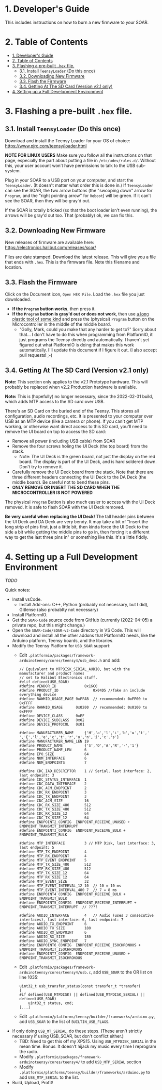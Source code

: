 # 1. Developer's Guide

This includes instructions on how to burn a new firmware to your SOAR.

# 2. Table of Contents

- [1. Developer's Guide](#1-developers-guide)
- [2. Table of Contents](#2-table-of-contents)
- [3. Flashing a pre-built `.hex` file.](#3-flashing-a-pre-built-hex-file)
    - [3.1. Install `TeensyLoader` (Do this once)](#31-install-teensyloader-do-this-once)
    - [3.2. Downloading New Firmware](#32-downloading-new-firmware)
    - [3.3. Flash the Firmware](#33-flash-the-firmware)
    - [3.4. Getting At The SD Card (Version v2.1 only)](#34-getting-at-the-sd-card-version-v21-only)
- [4. Setting up a Full Development Environment](#4-setting-up-a-full-development-environment)

# 3. Flashing a pre-built `.hex` file.

## 3.1. Install `TeensyLoader` (Do this once)

Download and install the Teensy Loader for your OS of choice: https://www.pjrc.com/teensy/loader.html

**NOTE FOR LINUX USERS** Make sure you follow all the instructions on that page, especially the part about putting a file in `/etc/udev/rules.d/`.  Without this, your user account won't have permissions to talk to the USB sub-system.

Plug in your SOAR to a USB port on your computer, and start the `TeensyLoader`.  (It doesn't matter what order this is done in.)  If `TeensyLoader` can see the SOAR, the two arrow buttons (the "swooping down" arrow for `Program`, and the "right pointing arrow" for `Reboot`) will be green.  If it can't see the SOAR, then they will be gray'd out.

If the SOAR is totally bricked (so that the boot loader isn't even running), the arrows will be gray'd out too.  That (probably) ok, we can fix this.

## 3.2. Downloading New Firmware

New releases of firmware are available here: https://electronics.halibut.com/releases/soar/

Files are date stamped. Download the latest release.  This will give you a file that ends with `.hex`.  This is the firmware file.  Note this filename and location.

## 3.3. Flash the Firmware

Click on the Document icon, `Open HEX File`.  Load the `.hex` file you just downloaded.

* **If the `Program` button works**, then press it.
* **If the `Program` button is gray'd out or does not work**, then use [a long plastic tool of some kind](https://www.ifixit.com/Store/Tools/Spudger/IF145-002?o=4) and press the (physical) `Program` button on the Microcontroller in the middle of the middle board. 
    * "Golly, Mark, could you make that any harder to get to?"  Sorry about that...  I don't have to do this when programming from PlatformIO, it just programs the Teensy directly and automatically. I haven't yet figured out what PlatformIO is doing that makes this work automatically. I'll update this document if I figure it out. (I also accept pull requests! ;-)

## 3.4. Getting At The SD Card (Version v2.1 only)

**Note:** This section only applies to the v2.1 Prototype hardware.  This will probably be replaced when v2.2 Production hardware is available.

**Note:** This is (hopefully) no longer necessary, since the 2022-02-01 build, which adds MTP access to the SD card over USB.

There's an SD Card on the buried end of the Teensy. This stores all configuration, audio recordings, etc.  It is presented to your computer over USB as an MTP device (like a camera or phone).  If you can't get MTP working, or otherwise want direct access to this SD card, you'll need to remove the UI board on top to access the SD card:

* Remove all power (including USB cable) from SOAR
* Remove the four screws holing the UI Deck (the top board) from the stack.
    * Note: The UI Deck is the green board, not just the display on the red board. The display is part of the UI Deck, and is hard soldered down. Don't try to remove it.
* Carefully remove the UI Deck board from the stack.  Note that there are three different headers connecting the UI Deck to the DA Deck (the middle board).  Be careful not to bend these pins.
* **ONLY REMOVE OR INSERT THE SD CARD WHEN THE MICROCONTROLLER IS NOT POWERED**

The physical `Program` Button is also much easier to access with the UI Deck removed.  It is safe to flash SOAR with the UI Deck removed.

**Be very careful when replacing the UI Deck!**  The tall header pins between the UI Deck and DA Deck are very bendy.  It may take a bit of "Insert the long strip of pins first, just a little bit, then kinda force the UI Deck to the side a bit while getting the middle pins to go in, then forcing it a different way to get the last three pins in" or something like this. It's a little fiddly.

# 4. Setting up a Full Development Environment

*TODO*

Quick notes:

* Install vsCode.
    * Install Add-ons: C++, Python (probably not necessary, but I did), Gitlense (also probablty not necessary)
* Install PlatformIO.
* Get the `SOAR-Code` source code from GitHub (currently (2022-04-05) a private repo, but this might change.)
* Open the `SOAR-Code/SOAR-v2-Code` directory in VS Code. This will download and install all the other addons that PlatformIO needs, like the Arduino platform, Teensy boards, and the libraries.
* Modify the Teensy Platform for `USB_SOAR` support:
    * Edit `.platformio/packages/framework-arduinoteensy/cores/teensy4/usb_desc.h` and add:
  
          // Equivalent to MTPDISK_SERIAL_AUDIO, but with the manufacturer and product names 
          // set to Halibut Electronics stuff.
          #elif defined(USB_SOAR)
          #define VENDOR_ID             0x16C0
          #define PRODUCT_ID                0x04D5 //fake an include everything device
          #define RAWHID_USAGE_PAGE 0xFFAB  // recommended: 0xFF00 to 0xFFFF
          #define RAWHID_USAGE      0x0200  // recommended: 0x0100 to 0xFFFF
          #define DEVICE_CLASS      0xEF
          #define DEVICE_SUBCLASS   0x02
          #define DEVICE_PROTOCOL   0x01

          #define MANUFACTURER_NAME     {'H','a','l','i','b','u','t',' ','E','l','e','c','t','r','o','n','i','c','s'}
          #define MANUFACTURER_NAME_LEN 19
          #define PRODUCT_NAME          {'S','O','A','R','-','1'}
          #define PRODUCT_NAME_LEN      6
          #define EP0_SIZE              64
          #define NUM_INTERFACE         6
          #define NUM_ENDPOINTS         7

          #define CDC_IAD_DESCRIPTOR    1 // Serial, last interface: 2, last endpoint: 3
          #define CDC_STATUS_INTERFACE  1
          #define CDC_DATA_INTERFACE    2
          #define CDC_ACM_ENDPOINT      2
          #define CDC_RX_ENDPOINT       3
          #define CDC_TX_ENDPOINT       3
          #define CDC_ACM_SIZE          16
          #define CDC_RX_SIZE_480       512
          #define CDC_TX_SIZE_480       512
          #define CDC_RX_SIZE_12        64
          #define CDC_TX_SIZE_12        64
          #define ENDPOINT2_CONFIG  ENDPOINT_RECEIVE_UNUSED + ENDPOINT_TRANSMIT_INTERRUPT
          #define ENDPOINT3_CONFIG  ENDPOINT_RECEIVE_BULK + ENDPOINT_TRANSMIT_BULK

          #define MTP_INTERFACE         3 // MTP Disk, last interface: 3, last endpoint: 5
          #define MTP_TX_ENDPOINT       4
          #define MTP_RX_ENDPOINT       4
          #define MTP_EVENT_ENDPOINT    5
          #define MTP_TX_SIZE_480       512
          #define MTP_RX_SIZE_480       512
          #define MTP_TX_SIZE_12        64
          #define MTP_RX_SIZE_12        64
          #define MTP_EVENT_SIZE        32
          #define MTP_EVENT_INTERVAL_12 10  // 10 = 10 ms
          #define MTP_EVENT_INTERVAL_480 7  // 7 = 8 ms
          #define ENDPOINT4_CONFIG  ENDPOINT_RECEIVE_BULK + ENDPOINT_TRANSMIT_BULK
          #define ENDPOINT5_CONFIG  ENDPOINT_RECEIVE_INTERRUPT + ENDPOINT_TRANSMIT_INTERRUPT  // ????

          #define AUDIO_INTERFACE       4   // Audio (uses 3 consecutive interfaces), last interface: 6, last endpoint: 7
          #define AUDIO_TX_ENDPOINT     6
          #define AUDIO_TX_SIZE         180
          #define AUDIO_RX_ENDPOINT     6
          #define AUDIO_RX_SIZE         180
          #define AUDIO_SYNC_ENDPOINT   7
          #define ENDPOINT6_CONFIG  ENDPOINT_RECEIVE_ISOCHRONOUS + ENDPOINT_TRANSMIT_ISOCHRONOUS
          #define ENDPOINT7_CONFIG  ENDPOINT_RECEIVE_UNUSED + ENDPOINT_TRANSMIT_ISOCHRONOUS

    * Edit `.platformio/packages/framework-arduinoteensy/cores/teensy4/usb.c`, add `USB_SOAR` to the OR list on line 1035:
  
          uint32_t usb_transfer_status(const transfer_t *transfer)
          {
          #if defined(USB_MTPDISK) || defined(USB_MTPDISK_SERIAL) || defined(USB_SOAR)
              uint32_t status, cmd;
          [...]

    * Edit `.platformio/platforms/teensy/builder/frameworks/arduino.py`, add `USB_SOAR` to the list of `BUILTIN_USB_FLAGS`.
* If only doing `USB_MT_SERIAL`, do these steps.  (These aren't strictly necessary if using USB_SOAR, but don't conflict either.)
    * TBD: Need to get this off my XPS15.  Using `USB_MTPDISK_SERIAL` in the mean time.  Bonus: It doesn't hijack my music every time I reprogram the radio.
    * Modify `.platformio/packages/framework-arduinoteensy/cores/teensy4/` to add `USB_MTP_SERIAL` section
    * Modify `.platformio/platforms/teensy/builder/frameworks/arduino.py` to add `USB_MTP_SERIAL` to the list.
* Build, Upload, Profit!
